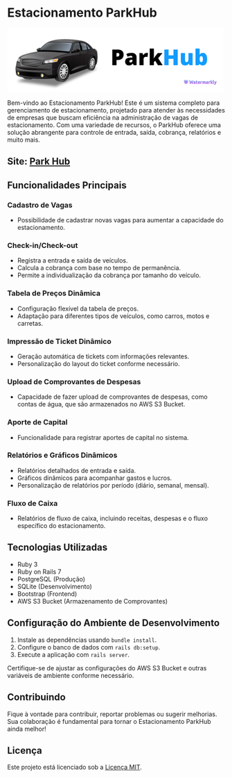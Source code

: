 # Estacionamento ParkHub
![Logo do Estacionamento ParkHub](/app/assets/images/ParkHub.png)

Bem-vindo ao Estacionamento ParkHub! Este é um sistema completo para gerenciamento de estacionamento, projetado para atender às necessidades de empresas que buscam eficiência na administração de vagas de estacionamento. Com uma variedade de recursos, o ParkHub oferece uma solução abrangente para controle de entrada, saída, cobrança, relatórios e muito mais.

## Site: [Park Hub ](https://parkhub.fly.dev/)

## Funcionalidades Principais

### Cadastro de Vagas
- Possibilidade de cadastrar novas vagas para aumentar a capacidade do estacionamento.

### Check-in/Check-out
- Registra a entrada e saída de veículos.
- Calcula a cobrança com base no tempo de permanência.
- Permite a individualização da cobrança por tamanho do veículo.

### Tabela de Preços Dinâmica
- Configuração flexível da tabela de preços.
- Adaptação para diferentes tipos de veículos, como carros, motos e carretas.

### Impressão de Ticket Dinâmico
- Geração automática de tickets com informações relevantes.
- Personalização do layout do ticket conforme necessário.

### Upload de Comprovantes de Despesas
- Capacidade de fazer upload de comprovantes de despesas, como contas de água, que são armazenados no AWS S3 Bucket.

### Aporte de Capital
- Funcionalidade para registrar aportes de capital no sistema.

### Relatórios e Gráficos Dinâmicos
- Relatórios detalhados de entrada e saída.
- Gráficos dinâmicos para acompanhar gastos e lucros.
- Personalização de relatórios por período (diário, semanal, mensal).

### Fluxo de Caixa
- Relatórios de fluxo de caixa, incluindo receitas, despesas e o fluxo específico do estacionamento.

## Tecnologias Utilizadas

- Ruby 3
- Ruby on Rails 7
- PostgreSQL (Produção)
- SQLite (Desenvolvimento)
- Bootstrap (Frontend)
- AWS S3 Bucket (Armazenamento de Comprovantes)

## Configuração do Ambiente de Desenvolvimento

1. Instale as dependências usando `bundle install`.
2. Configure o banco de dados com `rails db:setup`.
3. Execute a aplicação com `rails server`.

Certifique-se de ajustar as configurações do AWS S3 Bucket e outras variáveis de ambiente conforme necessário.

## Contribuindo

Fique à vontade para contribuir, reportar problemas ou sugerir melhorias. Sua colaboração é fundamental para tornar o Estacionamento ParkHub ainda melhor!

## Licença

Este projeto está licenciado sob a [Licença MIT](LICENSE).
